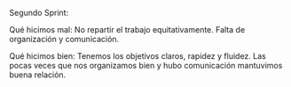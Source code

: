 Segundo Sprint:

Qué hicimos mal: No repartir el trabajo equitativamente. Falta de organización y comunicación.

Qué hicimos bien: Tenemos los objetivos claros, rapidez y fluidez. Las pocas veces que nos organizamos bien y hubo comunicación mantuvimos buena relación.